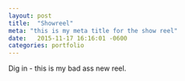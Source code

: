 ```yaml
---
layout: post
title:  "Showreel"
meta: "this is my meta title for the show reel"
date:   2015-11-17 16:16:01 -0600
categories: portfolio
---
```


Dig in - this is my bad ass new reel.